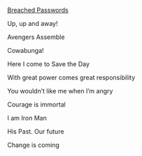 
<U>Breached Passwords</U>

Up, up and away!

Avengers Assemble

Cowabunga! 

Here I come to Save the Day

With great power comes great responsibility

You wouldn’t like me when I’m angry

Courage is immortal

I am Iron Man

His Past. Our future

Change is coming



